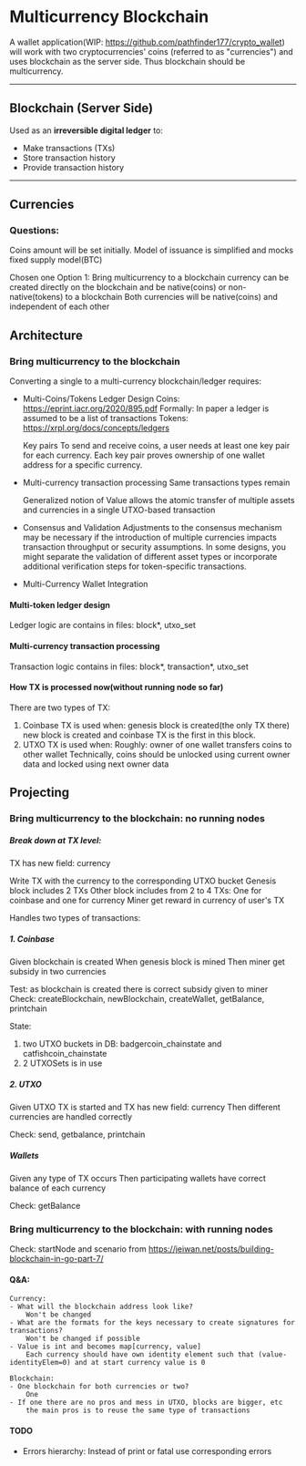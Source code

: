 # Multicurrency Blockchain
A wallet application(WIP: https://github.com/pathfinder177/crypto_wallet) \
will work with two cryptocurrencies' coins (referred to as "currencies") and uses blockchain as the server side.
Thus blockchain should be multicurrency.

---

## Blockchain (Server Side)

Used as an **irreversible digital ledger** to:
- Make transactions (TXs)
- Store transaction history  
- Provide transaction history

---

## Currencies

### Questions:
<!-- - How can they be integrated into existing blockchain? -->
<!-- - Is it possible to mint/forge them directly on the blockchain?
  - If so, they might not need to be created elsewhere. -->
Coins amount will be set initially. 
Model of issuance is simplified and mocks fixed supply model(BTC)

Chosen one
Option 1: Bring multicurrency to a blockchain
    currency can be created directly on the blockchain and
    be native(coins) or non-native(tokens) to a blockchain
    Both currencies will be native(coins) and independent of each other

<!-- Complicated
Option 2: currency created outside of blockchain and transferred over the network
    Need bridge or something like that to integrate two blockchains
    My blockchain should be public to interact with other -->

## Architecture

### Bring multicurrency to the blockchain
Converting a single to a multi-currency blockchain/ledger requires:
- Multi-Coins/Tokens Ledger Design
    Coins: https://eprint.iacr.org/2020/895.pdf
        Formally: In paper a ledger is assumed to be a list of transactions
    Tokens: https://xrpl.org/docs/concepts/ledgers

    Key pairs
    To send and receive coins, a user needs at least one key pair for each currency.
    Each key pair proves ownership of one wallet address for a specific currency.

- Multi-currency transaction processing
    Same transactions types remain

    Generalized notion of Value
    allows the atomic transfer of multiple assets and currencies 
    in a single UTXO-based transaction

- Consensus and Validation
    Adjustments to the consensus mechanism may be necessary if the introduction of multiple currencies impacts transaction throughput or security assumptions. In some designs, you might separate the validation of different asset types or incorporate additional verification steps for token-specific transactions.

- Multi-Currency Wallet Integration

#### Multi-token ledger design
Ledger logic are contains in files:
block*, utxo_set

#### Multi-currency transaction processing
Transaction logic contains in files:
block*, transaction*, utxo_set

#### How TX is processed now(without running node so far)
There are two types of TX:
1. Coinbase TX is used when:
    genesis block is created(the only TX there)
    new block is created and coinbase TX is the first in this block.
2. UTXO TX is used when:
    Roughly: owner of one wallet transfers coins to other wallet
    Technically, coins should be unlocked using current owner data and locked using next owner data

## Projecting
### Bring multicurrency to the blockchain: no running nodes
##### Break down at TX level:

TX has new field: currency

Write TX with the currency to the corresponding UTXO bucket
    Genesis block includes 2 TXs
    Other block includes from 2 to 4 TXs:
        One for coinbase and one for currency
        Miner get reward in currency of user's TX

Handles two types of transactions:
##### 1. Coinbase
Given blockchain is created
When genesis block is mined
Then miner get subsidy in two currencies

Test: as blockchain is created there is correct subsidy given to miner
Check: createBlockchain, newBlockchain, createWallet, getBalance, printchain

State: 
1) two UTXO buckets in DB: badgercoin_chainstate and catfishcoin_chainstate
2) 2 UTXOSets is in use

##### 2. UTXO
Given UTXO TX is started and TX has new field: currency
Then different currencies are handled correctly

Check: send, getbalance, printchain

##### Wallets
Given any type of TX occurs
Then participating wallets have correct balance of each currency

Check: getBalance

### Bring multicurrency to the blockchain: with running nodes

Check: startNode and scenario from https://jeiwan.net/posts/building-blockchain-in-go-part-7/

#### Q&A:
    Currency:
    - What will the blockchain address look like?
        Won't be changed
    - What are the formats for the keys necessary to create signatures for transactions?
        Won't be changed if possible
    - Value is int and becomes map[currency, value]
        Each currency should have own identity element such that (value-identityElem=0) and at start currency value is 0

    Blockchain:
    - One blockchain for both currencies or two?
        One
    - If one there are no pros and mess in UTXO, blocks are bigger, etc
        the main pros is to reuse the same type of transactions

#### TODO
- Errors hierarchy: Instead of print or fatal use corresponding errors
